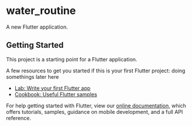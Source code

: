 # water_routine

A new Flutter application.

## Getting Started

This project is a starting point for a Flutter application.

A few resources to get you started if this is your first Flutter project: doing somethings later here 

- [Lab: Write your first Flutter app](https://flutter.dev/docs/get-started/codelab)
- [Cookbook: Useful Flutter samples](https://flutter.dev/docs/cookbook)

For help getting started with Flutter, view our
[online documentation](https://flutter.dev/docs), which offers tutorials,
samples, guidance on mobile development, and a full API reference.
